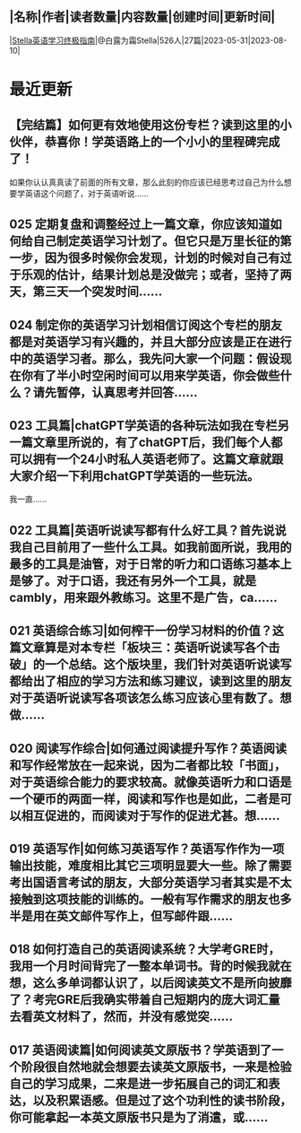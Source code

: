 |名称|作者|读者数量|内容数量|创建时间|更新时间|
---
|[Stella英语学习终极指南](https://xiaobot.net/p/stellaphd?refer=0b133df9-27dc-423b-8101-639049001c13)|@白露为霜Stella|526人|27篇|2023-05-31|2023-08-10|

# 最近更新
## 【完结篇】如何更有效地使用这份专栏？读到这里的小伙伴，恭喜你！学英语路上的一个小小的里程碑完成了！

如果你认认真真读了前面的所有文章，那么此刻的你应该已经思考过自己为什么想要学英语这个问题了，对于英语听说......
## 025 定期复盘和调整经过上一篇文章，你应该知道如何给自己制定英语学习计划了。但它只是万里长征的第一步，因为很多时候你会发现，计划的时候对自己有过于乐观的估计，结果计划总是没做完；或者，坚持了两天，第三天一个突发时间......
## 024 制定你的英语学习计划相信订阅这个专栏的朋友都是对英语学习有兴趣的，并且大部分应该是正在进行中的英语学习者。那么，我先问大家一个问题：假设现在你有了半小时空闲时间可以用来学英语，你会做些什么？请先暂停，认真思考并回答......
## 023 工具篇|chatGPT学英语的各种玩法如我在专栏另一篇文章里所说的，有了chatGPT后，我们每个人都可以拥有一个24小时私人英语老师了。这篇文章就跟大家介绍一下利用chatGPT学英语的一些玩法。

我一直......
## 022 工具篇|英语听说读写都有什么好工具？首先说说我自己目前用了一些什么工具。如我前面所说，我用的最多的工具是油管，对于日常的听力和口语练习基本上是够了。对于口语，我还有另外一个工具，就是cambly，用来跟外教练习。这里不是广告，ca......
## 021 英语综合练习|如何榨干一份学习材料的价值？这篇文章算是对本专栏「板块三：英语听说读写各个击破」的一个总结。这个版块里，我们针对英语听说读写都给出了相应的学习方法和练习建议，读到这里的朋友对于英语听说读写各项该怎么练习应该心里有数了。想做......
## 020 阅读写作综合|如何通过阅读提升写作？英语阅读和写作经常放在一起来说，因为二者都比较「书面」，对于英语综合能力的要求较高。就像英语听力和口语是一个硬币的两面一样，阅读和写作也是如此，二者是可以相互促进的，而阅读对于写作的促进尤甚。想......
## 019 英语写作|如何练习英语写作？英语写作作为一项输出技能，难度相比其它三项明显要大一些。除了需要考出国语言考试的朋友，大部分英语学习者其实是不太接触到这项技能的训练的。一般有写作需求的朋友也多半是用在英文邮件写作上，但写邮件跟......
## 018 如何打造自己的英语阅读系统？大学考GRE时，我用一个月时间背完了一整本单词书。背的时候我就在想，这么多单词都认识了，以后阅读英文不是所向披靡了？考完GRE后我确实带着自己短期内的庞大词汇量去看英文材料了，然而，并没有感觉突......
## 017 英语阅读篇|如何阅读英文原版书？学英语到了一个阶段很自然地就会想要去读英文原版书，一来是检验自己的学习成果，二来是进一步拓展自己的词汇和表达，以及积累语感。但是过了这个功利性的读书阶段，你可能拿起一本英文原版书只是为了消遣，或......

